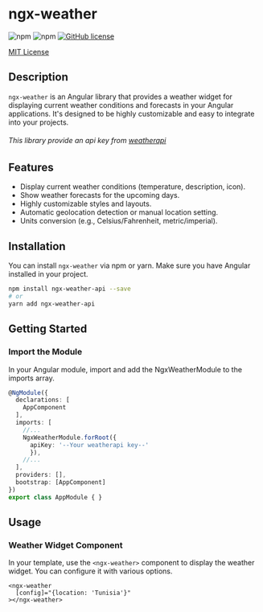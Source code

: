 # ngx-weather

![npm](https://img.shields.io/npm/v/ngx-weather)
![npm](https://img.shields.io/npm/dm/ngx-weather)
[![GitHub license](https://img.shields.io/github/license/iheb15M/ngx-weather)](https://github.com/iheb15M/ngx-weather/blob/master/projects/ngx-weather/LICENSE)

[MIT License](LICENSE)
## Description

`ngx-weather` is an Angular library that provides a weather widget for displaying current weather conditions and forecasts in your Angular applications. It's designed to be highly customizable and easy to integrate into your projects.

###### This library provide an api key from [weatherapi](https://www.weatherapi.com/signup.aspx)

## Features

- Display current weather conditions (temperature, description, icon).
- Show weather forecasts for the upcoming days.
- Highly customizable styles and layouts.
- Automatic geolocation detection or manual location setting.
- Units conversion (e.g., Celsius/Fahrenheit, metric/imperial).

## Installation

You can install `ngx-weather` via npm or yarn. Make sure you have Angular installed in your project.

```bash
npm install ngx-weather-api --save
# or
yarn add ngx-weather-api
```
## Getting Started
### Import the Module
In your Angular module, import and add the NgxWeatherModule to the imports array.
```typescript
@NgModule({
  declarations: [
    AppComponent
  ],
  imports: [
    //...
    NgxWeatherModule.forRoot({
      apiKey: '--Your weatherapi key--'
      }),
    //...
  ],
  providers: [],
  bootstrap: [AppComponent]
})
export class AppModule { }
```
## Usage

### Weather Widget Component

In your template, use the `<ngx-weather>` component to display the weather widget. You can configure it with various options.

```angular2html
<ngx-weather
  [config]="{location: 'Tunisia'}"
></ngx-weather>
```
